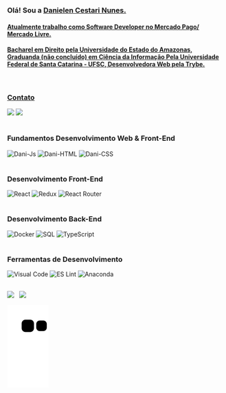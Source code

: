 ### Olá! Sou a <a href='https://danielencestari.github.io/'>Danielen Cestari Nunes.
#### Atualmente trabalho como Software Developer no Mercado Pago/ Mercado Livre.
#### Bacharel em Direito pela Universidade do Estado do Amazonas, Graduanda (não concluído) em Ciência da Informação Pela Universidade Federal de Santa Catarina - UFSC, Desenvolvedora Web pela Trybe. 
   
<div style="display: inline_block"> <br>
   <h3> Contato </h3>
  <a href = "mailto:danielen.cestari@gmail.com"><img src="https://img.shields.io/badge/-Gmail-%23333?style=for-the-badge&logo=gmail&logoColor=white" target="_blank"></a>
  <a href="https://www.linkedin.com/in/danielencnunes/" target="_blank"><img src="https://img.shields.io/badge/-LinkedIn-%230077B5?style=for-the-badge&logo=linkedin&logoColor=white" target="_blank"></a> 
   
   <div style="display: inline_block"> <br>
   <h3>Fundamentos Desenvolvimento Web & Front-End </h3>
  <img align="center" alt="Dani-Js"  src="https://img.shields.io/badge/JavaScript-323330?style=for-the-badge&logo=javascript&logoColor=F7DF1E">
  <img align="center" alt="Dani-HTML" src="https://img.shields.io/badge/HTML5-E34F26?style=for-the-badge&logo=html5&logoColor=white">
  <img align="center" alt="Dani-CSS" src="https://img.shields.io/badge/CSS3-1572B6?style=for-the-badge&logo=css3&logoColor=white">
</div>
   
 <div style="display: inline_block"> <br>
    <h3> Desenvolvimento Front-End </h3>
  <img aling="center" alt="React" src="https://img.shields.io/badge/React-20232A?style=for-the-badge&logo=react&logoColor=61DAFB">
  <img aling="center" alt="Redux"  src="https://img.shields.io/badge/Redux-593D88?style=for-the-badge&logo=redux&logoColor=white">
  <img aling="center" alt="React Router"  src="https://img.shields.io/badge/React_Router-CA4245?style=for-the-badge&logo=react-router&logoColor=white">
</div>
   
  <div style="display: inline_block"> <br>
    <h3> Desenvolvimento Back-End </h3>
  <img aling="center" alt="Docker" src="https://img.shields.io/badge/docker-%230db7ed.svg?style=for-the-badge&logo=docker&logoColor=white">
  <img aling="center" alt="SQL"  src="https://img.shields.io/badge/mysql-%2300f.svg?style=for-the-badge&logo=mysql&logoColor=white">
  <img aling="center" alt="TypeScript"  
     
</div>
   
<div style="display: inline_block"> <br>
    <h3> Ferramentas de Desenvolvimento </h3>
  <img aling="center" alt="Visual Code"  src="https://img.shields.io/badge/Visual_Studio_Code-0078D4?style=for-the-badge&logo=visual%20studio%20code&logoColor=white">
  <img aling="center" alt="ES Lint"  src="https://img.shields.io/badge/eslint-3A33D1?style=for-the-badge&logo=eslint&logoColor=white">
  <img aling="center" alt="Anaconda"  src="https://img.shields.io/badge/conda-342B029.svg?&style=for-the-badge&logo=anaconda&logoColor=white">
</div>

 <br>
   
  <img height="180em" src="https://github-readme-stats.vercel.app/api?username=danielencestari&show_icons=true&theme=midnight-purple&include_all_commits=true&count_private=true"/> &nbsp;
  <img height="180em" src="https://github-readme-stats.vercel.app/api/top-langs/?username=danielencestari&layout=demo&langs_count=7&theme=midnight-purple"/>

    

  ![Snake animation](https://github.com/rafaballerini/rafaballerini/blob/output/github-contribution-grid-snake.svg)
</div>
